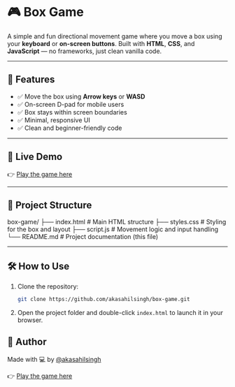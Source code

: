 # 🎮 Box Game

A simple and fun directional movement game where you move a box using your **keyboard** or **on-screen buttons**. Built with **HTML**, **CSS**, and **JavaScript** — no frameworks, just clean vanilla code.

---

## 🧩 Features

- ✅ Move the box using **Arrow keys** or **WASD**
- ✅ On-screen D-pad for mobile users
- ✅ Box stays within screen boundaries
- ✅ Minimal, responsive UI
- ✅ Clean and beginner-friendly code

---

## 🚀 Live Demo

👉 [Play the game here](https://box-game-one.vercel.app/)

---

## 📁 Project Structure
box-game/
├── index.html # Main HTML structure
├── styles.css # Styling for the box and layout
├── script.js # Movement logic and input handling
└── README.md # Project documentation (this file)


---

## 🛠 How to Use

1. Clone the repository:
   ```bash
   git clone https://github.com/akasahilsingh/box-game.git

2. Open the project folder and double-click `index.html` to launch it in your browser.

## 🙌 Author

Made with 💻 by [@akasahilsingh](https://github.com/akasahilsingh)


👉 [Play the game here](https://box-game-one.vercel.app/)

